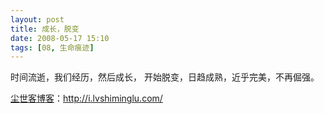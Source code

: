 ```yaml
---
layout: post
title: 成长，脱变
date: 2008-05-17 15:10
tags: [08, 生命痕迹]
---
```

<div class="articleContent">时间流逝，我们经历，然后成长，
开始脱变，日趋成熟，近乎完美，不再倔强。</div>

<a href="http://i.lvshiminglu.com/">尘世客博客</a>：<a href="http://i.lvshiminglu.com/">http://i.lvshiminglu.com/</a>

